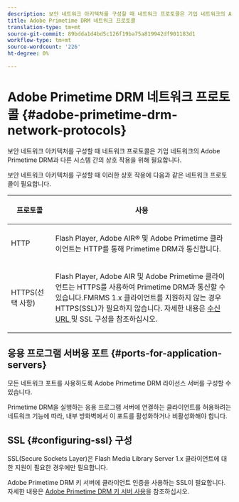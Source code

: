 ```yaml
---
description: 보안 네트워크 아키텍처를 구성할 때 네트워크 프로토콜은 기업 네트워크의 Adobe Primetime DRM과 다른 시스템 간의 상호 작용을 위해 필요합니다.
title: Adobe Primetime DRM 네트워크 프로토콜
translation-type: tm+mt
source-git-commit: 89bdda1d4bd5c126f19ba75a819942df901183d1
workflow-type: tm+mt
source-wordcount: '226'
ht-degree: 0%

---
```



# Adobe Primetime DRM 네트워크 프로토콜 {#adobe-primetime-drm-network-protocols}

보안 네트워크 아키텍처를 구성할 때 네트워크 프로토콜은 기업 네트워크의 Adobe Primetime DRM과 다른 시스템 간의 상호 작용을 위해 필요합니다.

보안 네트워크 아키텍처를 구성할 때 이러한 상호 작용에 다음과 같은 네트워크 프로토콜이 필요합니다.

<table frame="all" colsep="1" rowsep="1" class="+ topic/table adobe-d/table " id="table_itc_33z_n4"> 
 <thead class="- topic/thead "> 
  <tr rowsep="1" class="- topic/row "> 
   <th colname="1" class="- topic/entry entry"> <p class="- topic/p ">프로토콜 </p> </th> 
   <th colname="2" class="- topic/entry entry"> <p class="- topic/p ">사용 </p> </th> 
  </tr> 
 </thead>
 <tbody class="- topic/tbody "> 
  <tr rowsep="1" class="- topic/row "> 
   <td colname="1" class="- topic/entry "> <p class="- topic/p ">HTTP </p> </td> 
   <td colname="2" class="- topic/entry "> <p class="- topic/p ">Flash Player, Adobe AIR® 및 Adobe Primetime 클라이언트는 HTTP를 통해 Primetime DRM과 통신합니다. </p> </td> 
  </tr> 
  <tr rowsep="0" class="- topic/row "> 
   <td colname="1" class="- topic/entry "> <p class="- topic/p ">HTTPS(선택 사항) </p> </td> 
   <td colname="2" class="- topic/entry "> <p class="- topic/p ">Flash Player, Adobe AIR 및 Adobe Primetime 클라이언트는 HTTPS를 사용하여 Primetime DRM과 통신할 수 있습니다.FMRMS 1.x 클라이언트를 지원하지 않는 경우 HTTPS(SSL)가 필요하지 않습니다. 자세한 내용은 <a href="../../secure-deployment-guidelines/overview/network-topology-firewall-rules.md" format="dita" scope="local"> 수신 URL </a> 및 SSL 구성을 참조하십시오. </p> </td> 
  </tr> 
 </tbody> 
</table>

## 응용 프로그램 서버용 포트 {#ports-for-application-servers}

모든 네트워크 포트를 사용하도록 Adobe Primetime DRM 라이선스 서버를 구성할 수 있습니다.

Primetime DRM을 실행하는 응용 프로그램 서버에 연결하는 클라이언트를 허용하려는 네트워크 기능에 따라, 내부 방화벽에서 이 포트를 활성화하거나 비활성화해야 합니다.

## SSL {#configuring-ssl} 구성

SSL(Secure Sockets Layer)은 Flash Media Library Server 1.x 클라이언트에 대한 지원이 필요한 경우에만 필요합니다.

Adobe Primetime DRM 키 서버에 클라이언트 인증을 사용하는 SSL이 필요합니다. 자세한 내용은 [Adobe Primetime DRM 키 서버 사용](../../using-the-drm-key-server/requirements.md)을 참조하십시오.